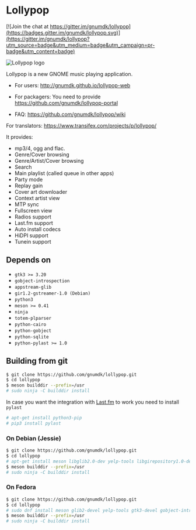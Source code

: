 # Lollypop

[![Join the chat at https://gitter.im/gnumdk/lollypop](https://badges.gitter.im/gnumdk/lollypop.svg)](https://gitter.im/gnumdk/lollypop?utm_source=badge&utm_medium=badge&utm_campaign=pr-badge&utm_content=badge)

![Lollypop logo](https://raw.github.com/gnumdk/lollypop/master/data/icons/hicolor/256x256/apps/org.gnome.Lollypop.png)

Lollypop is a new GNOME music playing application.

- For users: http://gnumdk.github.io/lollypop-web

- For packagers: You need to provide https://github.com/gnumdk/lollypop-portal

- FAQ: https://github.com/gnumdk/lollypop/wiki

For translators: https://www.transifex.com/projects/p/lollypop/

It provides:

- mp3/4, ogg and flac.
- Genre/Cover browsing
- Genre/Artist/Cover browsing
- Search
- Main playlist (called queue in other apps)
- Party mode
- Replay gain
- Cover art downloader
- Context artist view
- MTP sync
- Fullscreen view
- Radios support
- Last.fm support
- Auto install codecs
- HiDPI support
- Tunein support

## Depends on

- `gtk3 >= 3.20`
- `gobject-introspection`
- `appstream-glib`
- `gir1.2-gstreamer-1.0 (Debian)`
- `python3`
- `meson >= 0.41`
- `ninja`
- `totem-plparser`
- `python-cairo`
- `python-gobject`
- `python-sqlite`
- `python-pylast >= 1.0`

## Building from git

```bash
$ git clone https://github.com/gnumdk/lollypop.git
$ cd lollypop
$ meson builddir --prefix=/usr
# sudo ninja -C builddir install
```

In case you want the integration with [Last.fm](http://last.fm) to work you need to install `pylast`

```bash
# apt-get install python3-pip
# pip3 install pylast
```

### On Debian (Jessie)

```bash
$ git clone https://github.com/gnumdk/lollypop.git
$ cd lollypop
# apt-get install meson libglib2.0-dev yelp-tools libgirepository1.0-dev libgtk-3-dev
$ meson builddir --prefix=/usr
# sudo ninja -C builddir install
```

### On Fedora

```bash
$ git clone https://github.com/gnumdk/lollypop.git
$ cd lollypop
# sudo dnf install meson glib2-devel yelp-tools gtk3-devel gobject-introspection-devel python3
$ meson builddir --prefix=/usr
# sudo ninja -C builddir install
```
